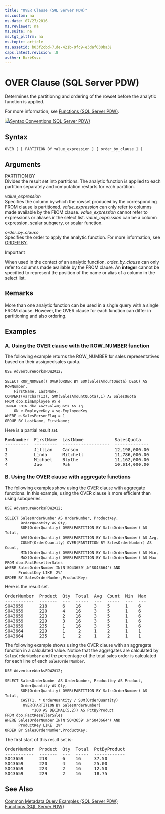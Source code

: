 ```yaml
---
title: "OVER Clause (SQL Server PDW)"
ms.custom: na
ms.date: 07/27/2016
ms.reviewer: na
ms.suite: na
ms.tgt_pltfrm: na
ms.topic: article
ms.assetid: b03f2cbd-71de-421b-9fc9-e3daf030ba32
caps.latest.revision: 18
author: BarbKess
---
```

# OVER Clause (SQL Server PDW)
Determines the partitioning and ordering of the rowset before the analytic function is applied.  
  
For more information, see [Functions &#40;SQL Server PDW&#41;](../../mpp/sqlpdw/functions-sql-server-pdw.md).  
  
![Topic link icon](../../mpp/sqlpdw/media/Topic_Link.gif "Topic_Link")[Syntax Conventions &#40;SQL Server PDW&#41;](../../mpp/sqlpdw/syntax-conventions-sql-server-pdw.md)  
  
## Syntax  
  
```  
OVER ( [ PARTITION BY value_expression ] [ order_by_clause ] )  
```  
  
## Arguments  
PARTITION BY  
Divides the result set into partitions. The analytic function is applied to each partition separately and computation restarts for each partition.  
  
*value_expression*  
Specifies the column by which the rowset produced by the corresponding FROM clause is partitioned. *value_expression* can only refer to columns made available by the FROM clause. *value_expression* cannot refer to expressions or aliases in the select list. *value_expression* can be a column expression, scalar subquery, or scalar function.  
  
*order_by_clause*  
Specifies the order to apply the analytic function. For more information, see [ORDER BY](../../mpp/sqlpdw/order-by-sql-server-pdw.md).  
  
> [!IMPORTANT]  
> When used in the context of an analytic function, *order_by_clause* can only refer to columns made available by the FROM clause. An **integer** cannot be specified to represent the position of the name or alias of a column in the select list.  
  
## Remarks  
More than one analytic function can be used in a single query with a single FROM clause. However, the OVER clause for each function can differ in partitioning and also ordering.  
  
## Examples  
  
### A. Using the OVER clause with the ROW_NUMBER function  
The following example returns the ROW_NUMBER for sales representatives based on their assigned sales quota.  
  
```  
USE AdventureWorksPDW2012;  
  
SELECT ROW_NUMBER() OVER(ORDER BY SUM(SalesAmountQuota) DESC) AS RowNumber,  
    FirstName, LastName,   
CONVERT(varchar(13), SUM(SalesAmountQuota),1) AS SalesQuota   
FROM dbo.DimEmployee AS e  
INNER JOIN dbo.FactSalesQuota AS sq  
    ON e.EmployeeKey = sq.EmployeeKey  
WHERE e.SalesPersonFlag = 1  
GROUP BY LastName, FirstName;  
```  
  
Here is a partial result set.  
  
<pre>RowNumber  FirstName  LastName            SalesQuota  
---------  ---------  ------------------  -------------  
1          Jillian    Carson              12,198,000.00  
2          Linda      Mitchell            11,786,000.00  
3          Michael    Blythe              11,162,000.00  
4          Jae        Pak                 10,514,000.00</pre>  
  
### B. Using the OVER clause with aggregate functions  
The following examples show using the OVER clause with aggregate functions. In this example, using the OVER clause is more efficient than using subqueries.  
  
```  
USE AdventureWorksPDW2012;  
  
SELECT SalesOrderNumber AS OrderNumber, ProductKey,   
       OrderQuantity AS Qty,   
       SUM(OrderQuantity) OVER(PARTITION BY SalesOrderNumber) AS Total,  
       AVG(OrderQuantity) OVER(PARTITION BY SalesOrderNumber) AS Avg,  
       COUNT(OrderQuantity) OVER(PARTITION BY SalesOrderNumber) AS Count,  
       MIN(OrderQuantity) OVER(PARTITION BY SalesOrderNumber) AS Min,  
       MAX(OrderQuantity) OVER(PARTITION BY SalesOrderNumber) AS Max  
FROM dbo.FactResellerSales   
WHERE SalesOrderNumber IN(N'SO43659',N'SO43664') AND  
      ProductKey LIKE '2%'  
ORDER BY SalesOrderNumber,ProductKey;  
```  
  
Here is the result set.  
  
<pre>OrderNumber  Product  Qty  Total  Avg  Count  Min  Max  
-----------  -------  ---  -----  ---  -----  ---  ---  
SO43659      218      6    16     3    5      1    6  
SO43659      220      4    16     3    5      1    6  
SO43659      223      2    16     3    5      1    6  
SO43659      229      3    16     3    5      1    6  
SO43659      235      1    16     3    5      1    6  
SO43664      229      1     2     1    2      1    1  
SO43664      235      1     2     1    2      1    1</pre>  
  
The following example shows using the OVER clause with an aggregate function in a calculated value. Notice that the aggregates are calculated by `SalesOrderNumber` and the percentage of the total sales order is calculated for each line of each `SalesOrderNumber`.  
  
```  
USE AdventureWorksPDW2012;  
  
SELECT SalesOrderNumber AS OrderNumber, ProductKey AS Product,   
       OrderQuantity AS Qty,   
       SUM(OrderQuantity) OVER(PARTITION BY SalesOrderNumber) AS Total,  
       CAST(1. * OrderQuantity / SUM(OrderQuantity)   
        OVER(PARTITION BY SalesOrderNumber)   
            *100 AS DECIMAL(5,2)) AS PctByProduct  
FROM dbo.FactResellerSales   
WHERE SalesOrderNumber IN(N'SO43659',N'SO43664') AND  
      ProductKey LIKE '2%'  
ORDER BY SalesOrderNumber,ProductKey;  
```  
  
The first start of this result set is:  
  
<pre>OrderNumber  Product  Qty  Total  PctByProduct  
-----------  -------  ---  -----  ------------  
SO43659      218      6    16     37.50  
SO43659      220      4    16     25.00  
SO43659      223      2    16     12.50  
SO43659      229      2    16     18.75</pre>  
  
## See Also  
[Common Metadata Query Examples &#40;SQL Server PDW&#41;](../../mpp/sqlpdw/common-metadata-query-examples-sql-server-pdw.md)  
[Functions &#40;SQL Server PDW&#41;](../../mpp/sqlpdw/functions-sql-server-pdw.md)  
  
